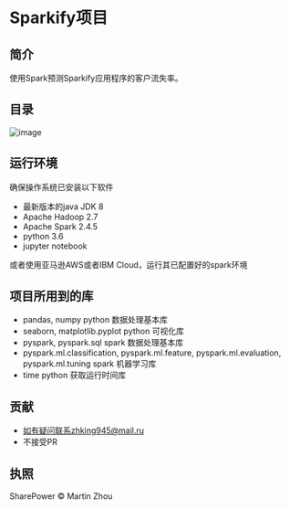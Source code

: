 # Sparkify项目

## 简介
使用Spark预测Sparkify应用程序的客户流失率。

## 目录
![image](https://github.com/Zhu-Haikun/Udacity-Data-Analyst-Advanced-collection/Project-8-Sparkify/image/contents.png)

## 运行环境
确保操作系统已安装以下软件
- 最新版本的java JDK 8
- Apache Hadoop 2.7
- Apache Spark 2.4.5
- python 3.6
- jupyter notebook

或者使用亚马逊AWS或者IBM Cloud，运行其已配置好的spark环境

## 项目所用到的库
- pandas, numpy 
python 数据处理基本库
- seaborn, matplotlib.pyplot
python 可视化库
- pyspark, pyspark.sql
spark 数据处理基本库
- pyspark.ml.classification, pyspark.ml.feature, pyspark.ml.evaluation, pyspark.ml.tuning
spark 机器学习库
- time
python 获取运行时间库

## 贡献
- 如有疑问联系zhking945@mail.ru
- 不接受PR

## 执照
SharePower © Martin Zhou


